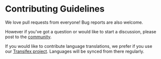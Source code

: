 # Contributing Guidelines

We love pull requests from everyone! Bug reports are also welcome.

However if you've got a question or would like to start a discussion, please post to the
[community](https://plus.google.com/communities/105515929887248493912).

If you would like to contribute language translations, we prefer if you use our
[Transifex project](https://www.transifex.com/IoP-wallet/IoP-wallet/). Languages will be
synced from there regularly.
